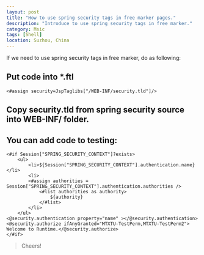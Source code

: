 ```yaml
---
layout: post
title: "How to use spring security tags in free marker pages."
description: "Introduce to use spring security tags in free marker."
category: Msic
tags: [Shell]
location: Suzhou, China
---
```


If we need to use spring security tags in free marker, do as following:

## Put code into \*.ftl

	<#assign security=JspTaglibs["/WEB-INF/security.tld"]/>

## Copy security.tld from spring security source into WEB-INF/ folder.

## You can add code to testing:

	<#if Session["SPRING_SECURITY_CONTEXT"]?exists>
		<ul>
			<li>${Session["SPRING_SECURITY_CONTEXT"].authentication.name}</li>
			<li>
			<#assign authorities = Session["SPRING_SECURITY_CONTEXT"].authentication.authorities />
				<#list authorities as authority>
					${authority}
				</#list>
			</li>
		</ul>
	<@security.authentication property="name" ></@security.authentication>
	<@security.authorize ifAnyGranted="MTXTU-TestPerm,MTXTU-TestPerm2"> Welcome to Runtime.</@security.authorize>
	</#if>

> Cheers!
